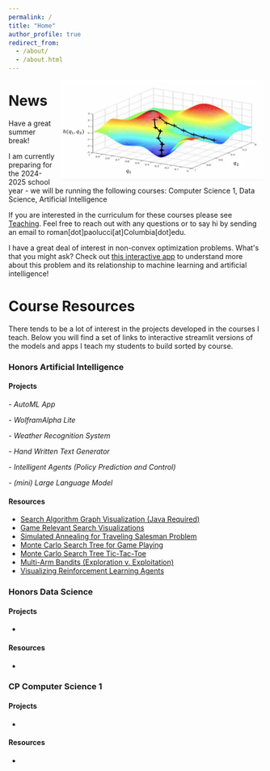 ```yaml
---
permalink: /
title: "Home"
author_profile: true
redirect_from: 
  - /about/
  - /about.html
---
```


<a href="https://gd-sgd.streamlit.app/"><img src="/images/nonconvex.png" alt="Your Image Description" style="float: right; margin-left: 10px; height: 200px; width: 400px;"></a>


News
======
Have a great summer break!

I am currently preparing for the 2024-2025 school year - we will be running the following courses: Computer Science 1, Data Science, Artificial Intelligence

If you are interested in the curriculum for these courses please see [Teaching](/teaching/). Feel free to reach out with any questions or to say hi by sending an email to roman[dot]paolucci[at]Columbia[dot]edu.

I have a great deal of interest in non-convex optimization problems. What's that you might ask? Check out [this interactive app](https://gd-sgd.streamlit.app/) to understand more about this problem and its relationship to machine learning and artificial intelligence!

Course Resources
======
There tends to be a lot of interest in the projects developed in the courses I teach. Below you will find a set of links to interactive streamlit versions of the models and apps I teach my students to build sorted by course.

### Honors Artificial Intelligence

#### Projects
*- AutoML App*

*- WolframAlpha Lite*

*- Weather Recognition System*

*- Hand Written Text Generator*

*- Intelligent Agents (Policy Prediction and Control)*

*- (mini) Large Language Model*

#### Resources
- [Search Algorithm Graph Visualization (Java Required)](https://www.aispace.org/search/index.shtml)
- [Game Relevant Search Visualizations](https://www.redblobgames.com/)
- [Simulated Annealing for Traveling Salesman Problem](https://toddwschneider.com/posts/traveling-salesman-with-simulated-annealing-r-and-shiny/)
- [Monte Carlo Search Tree for Game Playing](https://int8.io/monte-carlo-tree-search-beginners-guide/)
- [Monte Carlo Search Tree Tic-Tac-Toe](https://vgarciasc.github.io/mcts-viz/)
- [Multi-Arm Bandits (Exploration v. Exploitation)](https://cse442-17f.github.io/LinUCB/)
- [Visualizing Reinforcement Learning Agents](https://rl-lab.com/)

### Honors Data Science

#### Projects
- 

#### Resources
- 

### CP Computer Science 1

#### Projects
- 

#### Resources
- 
